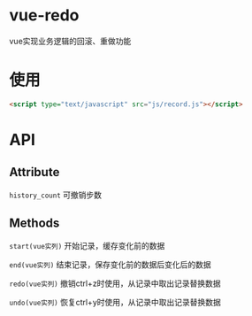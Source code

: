 # vue-redo

vue实现业务逻辑的回滚、重做功能

# 使用
```html
<script type="text/javascript" src="js/record.js"></script>
```

# API

## Attribute

`history_count` 可撤销步数

## Methods

`start(vue实列)` 开始记录，缓存变化前的数据

`end(vue实列)` 结束记录，保存变化前的数据后变化后的数据

`redo(vue实列)` 撤销ctrl+z时使用，从记录中取出记录替换数据

`undo(vue实列)` 恢复ctrl+y时使用，从记录中取出记录替换数据
